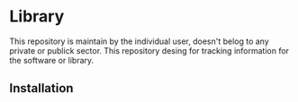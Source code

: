 # Library
This repository is maintain by the individual user, doesn't belog to any private or publick sector. This repository desing for tracking information for the software or library.

## Installation
